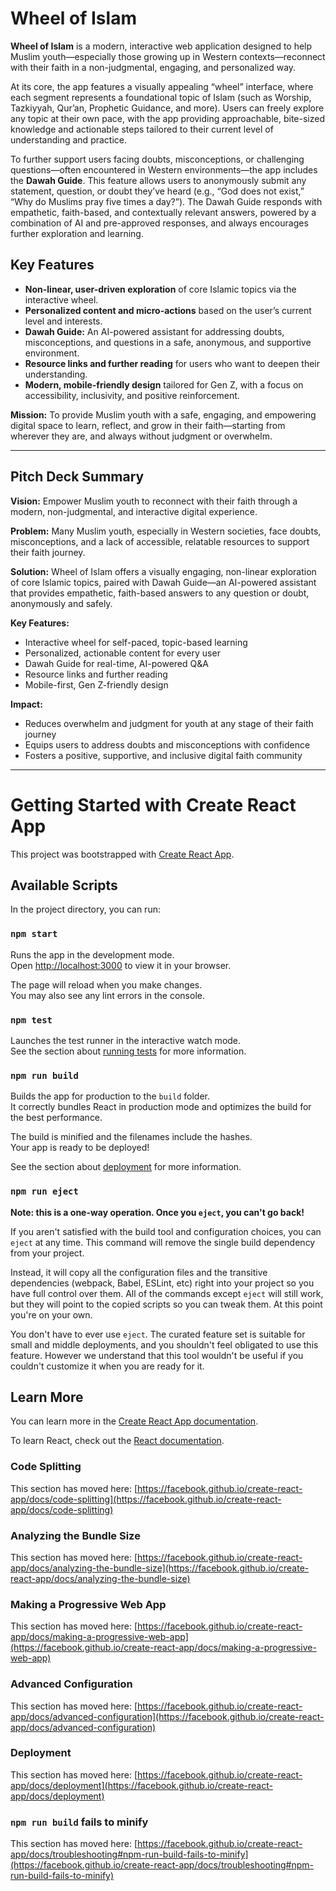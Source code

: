 # Wheel of Islam

**Wheel of Islam** is a modern, interactive web application designed to help Muslim youth—especially those growing up in Western contexts—reconnect with their faith in a non-judgmental, engaging, and personalized way.

At its core, the app features a visually appealing “wheel” interface, where each segment represents a foundational topic of Islam (such as Worship, Tazkiyyah, Qur’an, Prophetic Guidance, and more). Users can freely explore any topic at their own pace, with the app providing approachable, bite-sized knowledge and actionable steps tailored to their current level of understanding and practice.

To further support users facing doubts, misconceptions, or challenging questions—often encountered in Western environments—the app includes the **Dawah Guide**. This feature allows users to anonymously submit any statement, question, or doubt they’ve heard (e.g., “God does not exist,” “Why do Muslims pray five times a day?”). The Dawah Guide responds with empathetic, faith-based, and contextually relevant answers, powered by a combination of AI and pre-approved responses, and always encourages further exploration and learning.

## Key Features
- **Non-linear, user-driven exploration** of core Islamic topics via the interactive wheel.
- **Personalized content and micro-actions** based on the user’s current level and interests.
- **Dawah Guide:** An AI-powered assistant for addressing doubts, misconceptions, and questions in a safe, anonymous, and supportive environment.
- **Resource links and further reading** for users who want to deepen their understanding.
- **Modern, mobile-friendly design** tailored for Gen Z, with a focus on accessibility, inclusivity, and positive reinforcement.

**Mission:**
To provide Muslim youth with a safe, engaging, and empowering digital space to learn, reflect, and grow in their faith—starting from wherever they are, and always without judgment or overwhelm.

---

## Pitch Deck Summary

**Vision:**
Empower Muslim youth to reconnect with their faith through a modern, non-judgmental, and interactive digital experience.

**Problem:**
Many Muslim youth, especially in Western societies, face doubts, misconceptions, and a lack of accessible, relatable resources to support their faith journey.

**Solution:**
Wheel of Islam offers a visually engaging, non-linear exploration of core Islamic topics, paired with Dawah Guide—an AI-powered assistant that provides empathetic, faith-based answers to any question or doubt, anonymously and safely.

**Key Features:**
- Interactive wheel for self-paced, topic-based learning
- Personalized, actionable content for every user
- Dawah Guide for real-time, AI-powered Q&A
- Resource links and further reading
- Mobile-first, Gen Z-friendly design

**Impact:**
- Reduces overwhelm and judgment for youth at any stage of their faith journey
- Equips users to address doubts and misconceptions with confidence
- Fosters a positive, supportive, and inclusive digital faith community

---

# Getting Started with Create React App

This project was bootstrapped with [Create React App](https://github.com/facebook/create-react-app).

## Available Scripts

In the project directory, you can run:

### `npm start`

Runs the app in the development mode.\
Open [http://localhost:3000](http://localhost:3000) to view it in your browser.

The page will reload when you make changes.\
You may also see any lint errors in the console.

### `npm test`

Launches the test runner in the interactive watch mode.\
See the section about [running tests](https://facebook.github.io/create-react-app/docs/running-tests) for more information.

### `npm run build`

Builds the app for production to the `build` folder.\
It correctly bundles React in production mode and optimizes the build for the best performance.

The build is minified and the filenames include the hashes.\
Your app is ready to be deployed!

See the section about [deployment](https://facebook.github.io/create-react-app/docs/deployment) for more information.

### `npm run eject`

**Note: this is a one-way operation. Once you `eject`, you can't go back!**

If you aren't satisfied with the build tool and configuration choices, you can `eject` at any time. This command will remove the single build dependency from your project.

Instead, it will copy all the configuration files and the transitive dependencies (webpack, Babel, ESLint, etc) right into your project so you have full control over them. All of the commands except `eject` will still work, but they will point to the copied scripts so you can tweak them. At this point you're on your own.

You don't have to ever use `eject`. The curated feature set is suitable for small and middle deployments, and you shouldn't feel obligated to use this feature. However we understand that this tool wouldn't be useful if you couldn't customize it when you are ready for it.

## Learn More

You can learn more in the [Create React App documentation](https://facebook.github.io/create-react-app/docs/getting-started).

To learn React, check out the [React documentation](https://reactjs.org/).

### Code Splitting

This section has moved here: [https://facebook.github.io/create-react-app/docs/code-splitting](https://facebook.github.io/create-react-app/docs/code-splitting)

### Analyzing the Bundle Size

This section has moved here: [https://facebook.github.io/create-react-app/docs/analyzing-the-bundle-size](https://facebook.github.io/create-react-app/docs/analyzing-the-bundle-size)

### Making a Progressive Web App

This section has moved here: [https://facebook.github.io/create-react-app/docs/making-a-progressive-web-app](https://facebook.github.io/create-react-app/docs/making-a-progressive-web-app)

### Advanced Configuration

This section has moved here: [https://facebook.github.io/create-react-app/docs/advanced-configuration](https://facebook.github.io/create-react-app/docs/advanced-configuration)

### Deployment

This section has moved here: [https://facebook.github.io/create-react-app/docs/deployment](https://facebook.github.io/create-react-app/docs/deployment)

### `npm run build` fails to minify

This section has moved here: [https://facebook.github.io/create-react-app/docs/troubleshooting#npm-run-build-fails-to-minify](https://facebook.github.io/create-react-app/docs/troubleshooting#npm-run-build-fails-to-minify)
